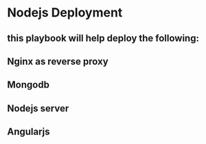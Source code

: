 # Nodejs Deployment 
## this playbook will help deploy the following:
## Nginx as reverse proxy
## Mongodb
## Nodejs server
## Angularjs
